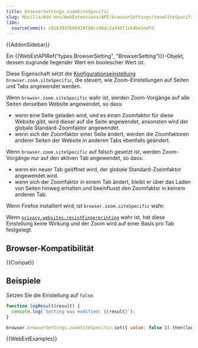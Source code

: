 ```yaml
---
title: browserSettings.zoomSiteSpecific
slug: Mozilla/Add-ons/WebExtensions/API/browserSettings/zoomSiteSpecific
l10n:
  sourceCommit: c01b393fbb6939f88cc98ac2a34df1a54be1edfd
---
```


{{AddonSidebar}}

Ein {{WebExtAPIRef("types.BrowserSetting", "BrowserSetting")}}-Objekt, dessen zugrunde liegender Wert ein boolescher Wert ist.

Diese Eigenschaft setzt die [Konfigurationseinstellung](https://support.mozilla.org/en-US/kb/about-config-editor-firefox) `browser.zoom.siteSpecific`, die steuert, wie Zoom-Einstellungen auf Seiten und Tabs angewendet werden.

Wenn `browser.zoom.siteSpecific` wahr ist, werden Zoom-Vorgänge auf alle Seiten derselben Website angewendet, so dass:

- wenn eine Seite geladen wird, und es einen Zoomfaktor für diese Website gibt, wird dieser auf die Seite angewendet, ansonsten wird der globale Standard-Zoomfaktor angewendet.
- wenn sich der Zoomfaktor einer Seite ändert, werden die Zoomfaktoren anderer Seiten der Website in anderen Tabs ebenfalls geändert.

Wenn `browser.zoom.siteSpecific` auf falsch gesetzt ist, werden Zoom-Vorgänge nur auf den aktiven Tab angewendet, so dass:

- wenn ein neuer Tab geöffnet wird, der globale Standard-Zoomfaktor angewendet wird.
- wenn sich der Zoomfaktor in einem Tab ändert, bleibt er über das Laden von Seiten hinweg erhalten und beeinflusst den Zoomfaktor in keinem anderen Tab.

Wenn Firefox installiert wird, ist `browser.zoom.siteSpecific` wahr.

Wenn [`privacy.websites.resistFingerprinting`](/de/docs/Mozilla/Add-ons/WebExtensions/API/privacy/websites#resistfingerprinting) wahr ist, hat diese Einstellung keine Wirkung und der Zoom wird auf einer Basis pro Tab festgelegt.

## Browser-Kompatibilität

{{Compat}}

## Beispiele

Setzen Sie die Einstellung auf `false`:

```js
function logResult(result) {
  console.log(`Setting was modified: ${result}`);
}

browser.browserSettings.zoomSiteSpecific.set({ value: false }).then(logResult);
```

{{WebExtExamples}}
